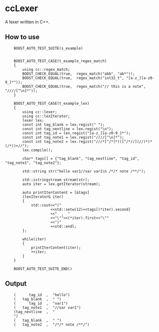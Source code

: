 ccLexer
===========================
A lexer written in C++. 


How to use
---------------------------

		
		BOOST_AUTO_TEST_SUITE(s_example)


		BOOST_AUTO_TEST_CASE(t_example_regex_match)
		{
			using cc::regex_match;
			BOOST_CHECK_EQUAL(true,  regex_match("abb", "ab*"));
			BOOST_CHECK_EQUAL(true,  regex_match("int32_t", "[a-z_][a-z0-9_]*"));
			BOOST_CHECK_EQUAL(true,  regex_match("// this is a note", "////[^\n]*"));
		}

		BOOST_AUTO_TEST_CASE(t_example_lex)
		{
			using cc::lexer;
			using cc::lexIterator;
			lexer lex;
			const int tag_blank = lex.regist(" ");
			const int tag_nextline = lex.regist("\n");
			const int tag_id = lex.regist("[a-z_][a-z0-9_]*");
			const int tag_note1 = lex.regist("////[^\n]*");
			const int tag_note2 = lex.regist("///*[^/*]*(([^/*//](//)*)*(/*))+//");
			lex.compile();

			char* tags[] = {"tag_blank", "tag_nextline", "tag_id", "tag_note1", "tag_note2"};

			std::string str("hello var1//var var1\n /*/* note /**/");

			std::istringstream stream(str);
			auto iter = lex.getIterator(stream);

			auto printIterContent = [&tags]
			(lexIterator& iter)
			{
				std::cout<<"("
						 <<std::setw(12)<<tags[(*iter).second]
						 <<"  ,  "
						 <<"\""<<(*iter).first<<"\""
						 <<")"
						 <<std::endl;
			};

			while(iter)
			{
				printIterContent(iter);
				++iter;
			}
		}

		BOOST_AUTO_TEST_SUITE_END()

Output
---------------------------


		(      tag_id  ,  "hello")
		(   tag_blank  ,  " ")
		(      tag_id  ,  "var1")
		(   tag_note1  ,  "//var var1")
		(tag_nextline  ,  "
		")
		(   tag_blank  ,  " ")
		(   tag_note2  ,  "/*/* note /**/")
